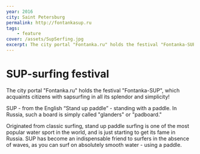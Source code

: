 ```yaml
---
year: 2016
city: Saint Petersburg
permalink: http://fontankasup.ru
tags:
    - feature
cover: /assets/SupSerfing.jpg
excerpt: The city portal "Fontanka.ru" holds the festival "Fontanka-SUP", which acquaints citizens with sapsurfing in all its splendor and simplicity!
---
```


# SUP-surfing festival

The city portal "Fontanka.ru" holds the festival "Fontanka-SUP", which acquaints citizens with sapsurfing in all its splendor and simplicity!

SUP - from the English “Stand up paddle” - standing with a paddle. In Russia, such a board is simply called "glanders" or "padboard."

Originated from classic surfing, stand up paddle surfing is one of the most popular water sport in the world, and is just starting to get its fame in Russia. SUP has become an indispensable friend to surfers in the absence of waves, as you can surf on absolutely smooth water - using a paddle.
